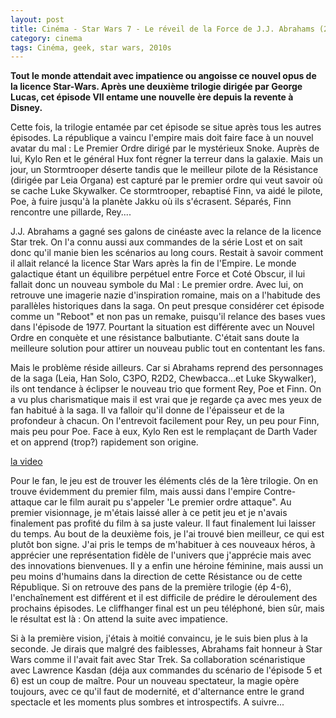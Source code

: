 ```yaml
---
layout: post
title: Cinéma - Star Wars 7 - Le réveil de la Force de J.J. Abrahams (2015)
category: cinema
tags: Cinéma, geek, star wars, 2010s
---
```

**Tout le monde attendait avec impatience ou angoisse ce nouvel opus de la licence Star-Wars. Après une deuxième trilogie dirigée par George Lucas, cet épisode VII entame une nouvelle ère depuis la revente à Disney.**

Cette fois, la trilogie entamée par cet épisode se situe après tous les autres épisodes. La république a vaincu l'empire mais doit faire face à un nouvel avatar du mal : Le Premier Ordre dirigé par le mystérieux Snoke. Auprès de lui, Kylo Ren et le général Hux font régner la terreur dans la galaxie. Mais un jour, un Stormtrooper déserte tandis que le meilleur pilote de la Résistance (dirigée par Leia Organa) est capturé par le premier ordre qui veut savoir où se cache Luke Skywalker. Ce stormtrooper, rebaptisé Finn, va aidé le pilote, Poe, à fuire jusqu'à la planète Jakku où ils s'écrasent. Séparés, Finn rencontre une pillarde, Rey....

J.J. Abrahams a gagné ses galons de cinéaste avec la relance de la licence Star trek. On l'a connu aussi aux commandes de la série Lost et on sait donc qu'il manie bien les scénarios au long cours. Restait à savoir comment il allait relancé la licence Star Wars après la fin de l'Empire. Le monde galactique étant un équilibre perpétuel entre Force et Coté Obscur, il lui fallait donc un nouveau symbole du Mal : Le premier ordre. Avec lui, on retrouve une imagerie nazie d'inspiration romaine, mais on a l'habitude des parallèles historiques dans la saga. On peut presque considérer cet épisode comme un "Reboot" et non pas un remake, puisqu'il relance des bases vues dans l'épisode de 1977. Pourtant la situation est différente avec un Nouvel Ordre en conquète et une résistance balbutiante. C'était sans doute la meilleure solution pour attirer un nouveau public tout en contentant les fans.

Mais le problème réside ailleurs. Car si Abrahams reprend des personnages de la saga (Leia, Han Solo, C3PO, R2D2, Chewbacca...et Luke Skywalker), ils ont tendance à éclipser le nouveau trio que forment Rey, Poe et Finn. On a vu plus charismatique mais il est vrai que je regarde ça avec mes yeux de fan habitué à la saga. Il va falloir qu'il donne de l'épaisseur et de la profondeur à chacun. On l'entrevoit facilement pour Rey, un peu pour Finn, mais peu pour Poe. Face à eux, Kylo Ren est le remplaçant de Darth Vader et on apprend (trop?) rapidement son origine.

[la video](https://www.youtube.com/watch?v=mH9Ygfs5avo)

Pour le fan, le jeu est de trouver les éléments clés de la 1ère trilogie. On en trouve évidemment du premier film, mais aussi dans l'empire Contre-attaque car le film aurait pu s'appeler 'Le premier ordre attaque". Au premier visionnage, je m'étais laissé aller à ce petit jeu et je n'avais finalement pas profité du film à sa juste valeur. Il faut finalement lui laisser du temps. Au bout de la deuxième fois, je l'ai trouvé bien meilleur, ce qui est plutôt bon signe. J'ai pris le temps de m'habituer à ces nouveaux héros, à apprécier une représentation fidèle de l'univers que j'apprécie mais avec des innovations bienvenues. Il y a enfin une héroine féminine, mais aussi un peu moins d'humains dans la direction de cette Résistance ou de cette République. Si on retrouve des pans de la première trilogie (ép 4-6), l'enchaînement est différent et il est difficile de prédire le déroulement des prochains épisodes. Le cliffhanger final est un peu téléphoné, bien sûr, mais le résultat est là : On attend la suite avec impatience.

Si à la première vision, j'étais à moitié convaincu, je le suis bien plus à la seconde. Je dirais que malgré des faiblesses, Abrahams fait honneur à Star Wars comme il l'avait fait avec Star Trek. Sa collaboration scénaristique avec Lawrence Kasdan (déja aux commandes du scénario de l'épisode 5 et 6) est un coup de maître. Pour un nouveau spectateur, la magie opère toujours, avec ce qu'il faut de modernité, et d'alternance entre le grand spectacle et les moments plus sombres et introspectifs. A suivre...
